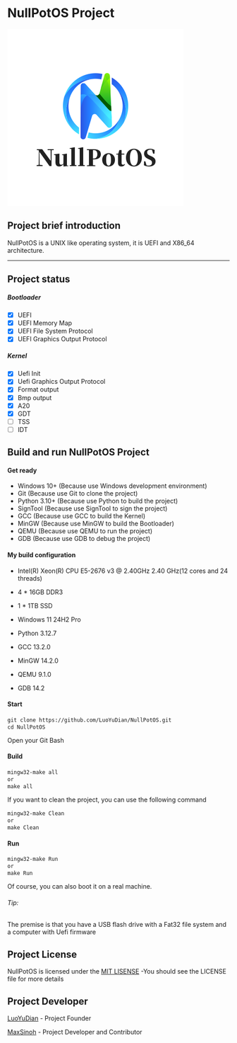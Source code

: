 # NullPotOS Project

![NullPotOSLogo](https://github.com/LuoYuDian/NullPotOS/blob/main/Docs/img/logo/logo.bmp)

## Project brief introduction

NullPotOS is a UNIX like operating system, it is UEFI and X86_64 architecture.

--------------------------------

## Project status

##### Bootloader

- [X] UEFI
- [X] UEFI Memory Map
- [X] UEFI File System Protocol
- [X] UEFI Graphics Output Protocol

##### Kernel

- [X] Uefi Init
- [X] Uefi Graphics Output Protocol
- [X] Format output
- [X] Bmp output
- [X] A20
- [X] GDT
- [ ] TSS
- [ ] IDT

## Build and run NullPotOS Project

#### Get ready

- Windows 10+ (Because use Windows development environment)
- Git (Because use Git to clone the project)
- Python 3.10+ (Because use Python to build the project)
- SignTool (Because use SignTool to sign the project)
- GCC (Because use GCC to build the Kernel)
- MinGW (Because use MinGW to build the Bootloader)
- QEMU (Because use QEMU to run the project)
- GDB (Because use GDB to debug the project)

#### My build configuration

- Intel(R) Xeon(R) CPU E5-2676 v3 @ 2.40GHz   2.40 GHz(12 cores and 24 threads)
- 4 * 16GB DDR3
- 1 * 1TB SSD

- Windows 11 24H2 Pro
- Python 3.12.7
- GCC 13.2.0
- MinGW 14.2.0
- QEMU 9.1.0
- GDB 14.2

#### Start

``` Shell
git clone https://github.com/LuoYuDian/NullPotOS.git
cd NullPotOS
```

Open your Git Bash

#### Build

``` Shell
mingw32-make all
or
make all
```

If you want to clean the project, you can use the following command

``` Shell
mingw32-make Clean
or
make Clean
```

#### Run

``` Shell
mingw32-make Run
or
make Run
```

Of course, you can also boot it on a real machine.

###### Tip:

The premise is that you have a USB flash drive with a Fat32 file system and a computer with Uefi firmware

## Project License

NullPotOS is licensed under the [MIT LISENSE](LICENSE.md) -You should see the LICENSE file for more details

## Project Developer

[LuoYuDian](https://github.com/LuoYuDian) - Project Founder

[MaxSinoh](https://github.com/MaxSinoh) - Project Developer and Contributor
